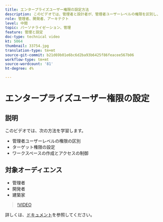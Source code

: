 ```yaml
---
title: エンタープライズユーザー権限の設定方法
description: このビデオでは、管理者と設計者が、管理者ユーザーレベルの権限を区別し、ターゲット権限を設定し、ワークスペースを作成してアクセスを制御する方法を示します。
role: 管理者、開発者、アーキテクト
level: 中間
topic: パーソナライゼーション、管理
feature: 管理と設定
doc-type: technical video
kt: 5064
thumbnail: 33754.jpg
translation-type: tm+mt
source-git-commit: b21d69b01e6bc6d2ba93b6425f86feacee567b06
workflow-type: tm+mt
source-wordcount: '81'
ht-degree: 4%

---
```



# エンタープライズユーザー権限の設定

## 説明

このビデオでは、次の方法を学習します。

* 管理者ユーザーレベルの権限の区別
* ターゲット権限の設定
* ワークスペースの作成とアクセスの制御

## 対象オーディエンス

* 管理者
* 開発者
* 建築家

>[!VIDEO](https://video.tv.adobe.com/v/33754/?quality=12)

詳しくは、[ドキュメント](https://docs.adobe.com/content/help/en/target/using/administer/administrating-target.html)を参照してください。
